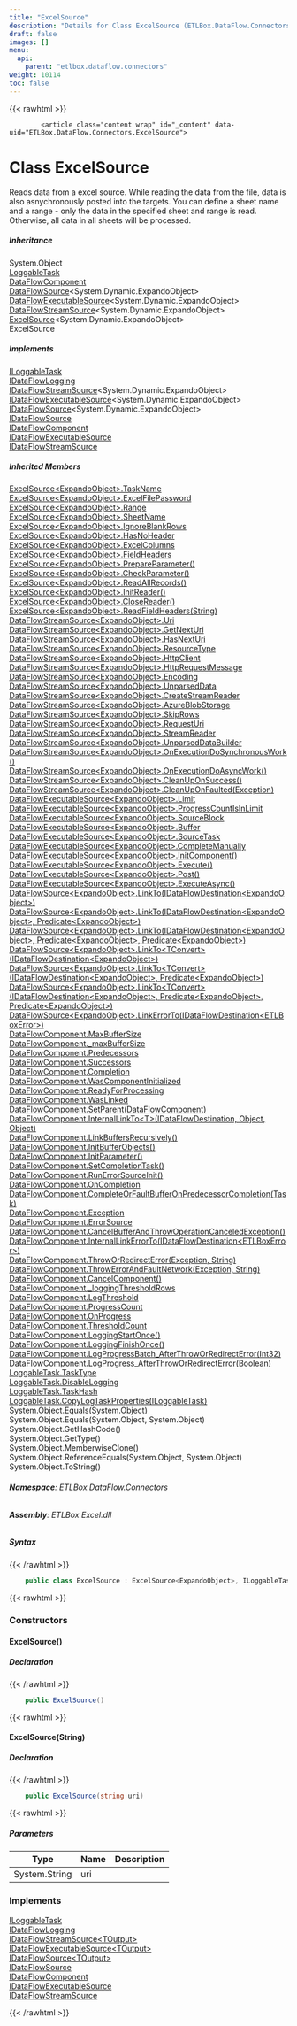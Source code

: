 ```yaml
---
title: "ExcelSource"
description: "Details for Class ExcelSource (ETLBox.DataFlow.Connectors)"
draft: false
images: []
menu:
  api:
    parent: "etlbox.dataflow.connectors"
weight: 10114
toc: false
---
```


{{< rawhtml >}}

            <article class="content wrap" id="_content" data-uid="ETLBox.DataFlow.Connectors.ExcelSource">
  <h1 id="ETLBox_DataFlow_Connectors_ExcelSource" data-uid="ETLBox.DataFlow.Connectors.ExcelSource" class="text-break">Class ExcelSource
  </h1>
  <div class="markdown level0 summary"><p>Reads data from a excel source. While reading the data from the file, data is also asnychronously posted into the targets.
You can define a sheet name and a range - only the data in the specified sheet and range is read. Otherwise, all data
in all sheets will be processed.</p>
</div>
  <div class="markdown level0 conceptual"></div>
  <div class="inheritance">
    <h5>Inheritance</h5>
    <div class="level0"><span class="xref">System.Object</span></div>
    <div class="level1"><a class="xref" href="/api/etlbox.controlflow/loggabletask">LoggableTask</a></div>
    <div class="level2"><a class="xref" href="/api/etlbox.dataflow/dataflowcomponent">DataFlowComponent</a></div>
    <div class="level3"><a class="xref" href="/api/etlbox.dataflow/dataflowsource-1">DataFlowSource</a>&lt;<span class="xref">System.Dynamic.ExpandoObject</span>&gt;</div>
    <div class="level4"><a class="xref" href="/api/etlbox.dataflow/dataflowexecutablesource-1">DataFlowExecutableSource</a>&lt;<span class="xref">System.Dynamic.ExpandoObject</span>&gt;</div>
    <div class="level5"><a class="xref" href="/api/etlbox.dataflow/dataflowstreamsource-1">DataFlowStreamSource</a>&lt;<span class="xref">System.Dynamic.ExpandoObject</span>&gt;</div>
    <div class="level6"><a class="xref" href="/api/etlbox.dataflow.connectors/excelsource-1">ExcelSource</a>&lt;<span class="xref">System.Dynamic.ExpandoObject</span>&gt;</div>
    <div class="level7"><span class="xref">ExcelSource</span></div>
  </div>
  <div classs="implements">
    <h5>Implements</h5>
    <div><a class="xref" href="/api/etlbox.controlflow/iloggabletask">ILoggableTask</a></div>
    <div><a class="xref" href="/api/etlbox.dataflow/idataflowlogging">IDataFlowLogging</a></div>
    <div><a class="xref" href="/api/etlbox.dataflow/idataflowstreamsource-1">IDataFlowStreamSource</a>&lt;<span class="xref">System.Dynamic.ExpandoObject</span>&gt;</div>
    <div><a class="xref" href="/api/etlbox.dataflow/idataflowexecutablesource-1">IDataFlowExecutableSource</a>&lt;<span class="xref">System.Dynamic.ExpandoObject</span>&gt;</div>
    <div><a class="xref" href="/api/etlbox.dataflow/idataflowsource-1">IDataFlowSource</a>&lt;<span class="xref">System.Dynamic.ExpandoObject</span>&gt;</div>
    <div><a class="xref" href="/api/etlbox.dataflow/idataflowsource">IDataFlowSource</a></div>
    <div><a class="xref" href="/api/etlbox.dataflow/idataflowcomponent">IDataFlowComponent</a></div>
    <div><a class="xref" href="/api/etlbox.dataflow/idataflowexecutablesource">IDataFlowExecutableSource</a></div>
    <div><a class="xref" href="/api/etlbox.dataflow/idataflowstreamsource">IDataFlowStreamSource</a></div>
  </div>
  <div class="inheritedMembers">
    <h5>Inherited Members</h5>
    <div>
      <a class="xref" href="/api/etlbox.dataflow.connectors/excelsource-1#ETLBox_DataFlow_Connectors_ExcelSource_1_TaskName">ExcelSource&lt;ExpandoObject&gt;.TaskName</a>
    </div>
    <div>
      <a class="xref" href="/api/etlbox.dataflow.connectors/excelsource-1#ETLBox_DataFlow_Connectors_ExcelSource_1_ExcelFilePassword">ExcelSource&lt;ExpandoObject&gt;.ExcelFilePassword</a>
    </div>
    <div>
      <a class="xref" href="/api/etlbox.dataflow.connectors/excelsource-1#ETLBox_DataFlow_Connectors_ExcelSource_1_Range">ExcelSource&lt;ExpandoObject&gt;.Range</a>
    </div>
    <div>
      <a class="xref" href="/api/etlbox.dataflow.connectors/excelsource-1#ETLBox_DataFlow_Connectors_ExcelSource_1_SheetName">ExcelSource&lt;ExpandoObject&gt;.SheetName</a>
    </div>
    <div>
      <a class="xref" href="/api/etlbox.dataflow.connectors/excelsource-1#ETLBox_DataFlow_Connectors_ExcelSource_1_IgnoreBlankRows">ExcelSource&lt;ExpandoObject&gt;.IgnoreBlankRows</a>
    </div>
    <div>
      <a class="xref" href="/api/etlbox.dataflow.connectors/excelsource-1#ETLBox_DataFlow_Connectors_ExcelSource_1_HasNoHeader">ExcelSource&lt;ExpandoObject&gt;.HasNoHeader</a>
    </div>
    <div>
      <a class="xref" href="/api/etlbox.dataflow.connectors/excelsource-1#ETLBox_DataFlow_Connectors_ExcelSource_1_ExcelColumns">ExcelSource&lt;ExpandoObject&gt;.ExcelColumns</a>
    </div>
    <div>
      <a class="xref" href="/api/etlbox.dataflow.connectors/excelsource-1#ETLBox_DataFlow_Connectors_ExcelSource_1_FieldHeaders">ExcelSource&lt;ExpandoObject&gt;.FieldHeaders</a>
    </div>
    <div>
      <a class="xref" href="/api/etlbox.dataflow.connectors/excelsource-1#ETLBox_DataFlow_Connectors_ExcelSource_1_PrepareParameter">ExcelSource&lt;ExpandoObject&gt;.PrepareParameter()</a>
    </div>
    <div>
      <a class="xref" href="/api/etlbox.dataflow.connectors/excelsource-1#ETLBox_DataFlow_Connectors_ExcelSource_1_CheckParameter">ExcelSource&lt;ExpandoObject&gt;.CheckParameter()</a>
    </div>
    <div>
      <a class="xref" href="/api/etlbox.dataflow.connectors/excelsource-1#ETLBox_DataFlow_Connectors_ExcelSource_1_ReadAllRecords">ExcelSource&lt;ExpandoObject&gt;.ReadAllRecords()</a>
    </div>
    <div>
      <a class="xref" href="/api/etlbox.dataflow.connectors/excelsource-1#ETLBox_DataFlow_Connectors_ExcelSource_1_InitReader">ExcelSource&lt;ExpandoObject&gt;.InitReader()</a>
    </div>
    <div>
      <a class="xref" href="/api/etlbox.dataflow.connectors/excelsource-1#ETLBox_DataFlow_Connectors_ExcelSource_1_CloseReader">ExcelSource&lt;ExpandoObject&gt;.CloseReader()</a>
    </div>
    <div>
      <a class="xref" href="/api/etlbox.dataflow.connectors/excelsource-1#ETLBox_DataFlow_Connectors_ExcelSource_1_ReadFieldHeaders_System_String_">ExcelSource&lt;ExpandoObject&gt;.ReadFieldHeaders(String)</a>
    </div>
    <div>
      <a class="xref" href="/api/etlbox.dataflow/dataflowstreamsource-1#ETLBox_DataFlow_DataFlowStreamSource_1_Uri">DataFlowStreamSource&lt;ExpandoObject&gt;.Uri</a>
    </div>
    <div>
      <a class="xref" href="/api/etlbox.dataflow/dataflowstreamsource-1#ETLBox_DataFlow_DataFlowStreamSource_1_GetNextUri">DataFlowStreamSource&lt;ExpandoObject&gt;.GetNextUri</a>
    </div>
    <div>
      <a class="xref" href="/api/etlbox.dataflow/dataflowstreamsource-1#ETLBox_DataFlow_DataFlowStreamSource_1_HasNextUri">DataFlowStreamSource&lt;ExpandoObject&gt;.HasNextUri</a>
    </div>
    <div>
      <a class="xref" href="/api/etlbox.dataflow/dataflowstreamsource-1#ETLBox_DataFlow_DataFlowStreamSource_1_ResourceType">DataFlowStreamSource&lt;ExpandoObject&gt;.ResourceType</a>
    </div>
    <div>
      <a class="xref" href="/api/etlbox.dataflow/dataflowstreamsource-1#ETLBox_DataFlow_DataFlowStreamSource_1_HttpClient">DataFlowStreamSource&lt;ExpandoObject&gt;.HttpClient</a>
    </div>
    <div>
      <a class="xref" href="/api/etlbox.dataflow/dataflowstreamsource-1#ETLBox_DataFlow_DataFlowStreamSource_1_HttpRequestMessage">DataFlowStreamSource&lt;ExpandoObject&gt;.HttpRequestMessage</a>
    </div>
    <div>
      <a class="xref" href="/api/etlbox.dataflow/dataflowstreamsource-1#ETLBox_DataFlow_DataFlowStreamSource_1_Encoding">DataFlowStreamSource&lt;ExpandoObject&gt;.Encoding</a>
    </div>
    <div>
      <a class="xref" href="/api/etlbox.dataflow/dataflowstreamsource-1#ETLBox_DataFlow_DataFlowStreamSource_1_UnparsedData">DataFlowStreamSource&lt;ExpandoObject&gt;.UnparsedData</a>
    </div>
    <div>
      <a class="xref" href="/api/etlbox.dataflow/dataflowstreamsource-1#ETLBox_DataFlow_DataFlowStreamSource_1_CreateStreamReader">DataFlowStreamSource&lt;ExpandoObject&gt;.CreateStreamReader</a>
    </div>
    <div>
      <a class="xref" href="/api/etlbox.dataflow/dataflowstreamsource-1#ETLBox_DataFlow_DataFlowStreamSource_1_AzureBlobStorage">DataFlowStreamSource&lt;ExpandoObject&gt;.AzureBlobStorage</a>
    </div>
    <div>
      <a class="xref" href="/api/etlbox.dataflow/dataflowstreamsource-1#ETLBox_DataFlow_DataFlowStreamSource_1_SkipRows">DataFlowStreamSource&lt;ExpandoObject&gt;.SkipRows</a>
    </div>
    <div>
      <a class="xref" href="/api/etlbox.dataflow/dataflowstreamsource-1#ETLBox_DataFlow_DataFlowStreamSource_1_RequestUri">DataFlowStreamSource&lt;ExpandoObject&gt;.RequestUri</a>
    </div>
    <div>
      <a class="xref" href="/api/etlbox.dataflow/dataflowstreamsource-1#ETLBox_DataFlow_DataFlowStreamSource_1_StreamReader">DataFlowStreamSource&lt;ExpandoObject&gt;.StreamReader</a>
    </div>
    <div>
      <a class="xref" href="/api/etlbox.dataflow/dataflowstreamsource-1#ETLBox_DataFlow_DataFlowStreamSource_1_UnparsedDataBuilder">DataFlowStreamSource&lt;ExpandoObject&gt;.UnparsedDataBuilder</a>
    </div>
    <div>
      <a class="xref" href="/api/etlbox.dataflow/dataflowstreamsource-1#ETLBox_DataFlow_DataFlowStreamSource_1_OnExecutionDoSynchronousWork">DataFlowStreamSource&lt;ExpandoObject&gt;.OnExecutionDoSynchronousWork()</a>
    </div>
    <div>
      <a class="xref" href="/api/etlbox.dataflow/dataflowstreamsource-1#ETLBox_DataFlow_DataFlowStreamSource_1_OnExecutionDoAsyncWork">DataFlowStreamSource&lt;ExpandoObject&gt;.OnExecutionDoAsyncWork()</a>
    </div>
    <div>
      <a class="xref" href="/api/etlbox.dataflow/dataflowstreamsource-1#ETLBox_DataFlow_DataFlowStreamSource_1_CleanUpOnSuccess">DataFlowStreamSource&lt;ExpandoObject&gt;.CleanUpOnSuccess()</a>
    </div>
    <div>
      <a class="xref" href="/api/etlbox.dataflow/dataflowstreamsource-1#ETLBox_DataFlow_DataFlowStreamSource_1_CleanUpOnFaulted_System_Exception_">DataFlowStreamSource&lt;ExpandoObject&gt;.CleanUpOnFaulted(Exception)</a>
    </div>
    <div>
      <a class="xref" href="/api/etlbox.dataflow/dataflowexecutablesource-1#ETLBox_DataFlow_DataFlowExecutableSource_1_Limit">DataFlowExecutableSource&lt;ExpandoObject&gt;.Limit</a>
    </div>
    <div>
      <a class="xref" href="/api/etlbox.dataflow/dataflowexecutablesource-1#ETLBox_DataFlow_DataFlowExecutableSource_1_ProgressCountIsInLimit">DataFlowExecutableSource&lt;ExpandoObject&gt;.ProgressCountIsInLimit</a>
    </div>
    <div>
      <a class="xref" href="/api/etlbox.dataflow/dataflowexecutablesource-1#ETLBox_DataFlow_DataFlowExecutableSource_1_SourceBlock">DataFlowExecutableSource&lt;ExpandoObject&gt;.SourceBlock</a>
    </div>
    <div>
      <a class="xref" href="/api/etlbox.dataflow/dataflowexecutablesource-1#ETLBox_DataFlow_DataFlowExecutableSource_1_Buffer">DataFlowExecutableSource&lt;ExpandoObject&gt;.Buffer</a>
    </div>
    <div>
      <a class="xref" href="/api/etlbox.dataflow/dataflowexecutablesource-1#ETLBox_DataFlow_DataFlowExecutableSource_1_SourceTask">DataFlowExecutableSource&lt;ExpandoObject&gt;.SourceTask</a>
    </div>
    <div>
      <a class="xref" href="/api/etlbox.dataflow/dataflowexecutablesource-1#ETLBox_DataFlow_DataFlowExecutableSource_1_CompleteManually">DataFlowExecutableSource&lt;ExpandoObject&gt;.CompleteManually</a>
    </div>
    <div>
      <a class="xref" href="/api/etlbox.dataflow/dataflowexecutablesource-1#ETLBox_DataFlow_DataFlowExecutableSource_1_InitComponent">DataFlowExecutableSource&lt;ExpandoObject&gt;.InitComponent()</a>
    </div>
    <div>
      <a class="xref" href="/api/etlbox.dataflow/dataflowexecutablesource-1#ETLBox_DataFlow_DataFlowExecutableSource_1_Execute">DataFlowExecutableSource&lt;ExpandoObject&gt;.Execute()</a>
    </div>
    <div>
      <a class="xref" href="/api/etlbox.dataflow/dataflowexecutablesource-1#ETLBox_DataFlow_DataFlowExecutableSource_1_Post">DataFlowExecutableSource&lt;ExpandoObject&gt;.Post()</a>
    </div>
    <div>
      <a class="xref" href="/api/etlbox.dataflow/dataflowexecutablesource-1#ETLBox_DataFlow_DataFlowExecutableSource_1_ExecuteAsync">DataFlowExecutableSource&lt;ExpandoObject&gt;.ExecuteAsync()</a>
    </div>
    <div>
      <a class="xref" href="/api/etlbox.dataflow/dataflowsource-1#ETLBox_DataFlow_DataFlowSource_1_LinkTo_ETLBox_DataFlow_IDataFlowDestination__0__">DataFlowSource&lt;ExpandoObject&gt;.LinkTo(IDataFlowDestination&lt;ExpandoObject&gt;)</a>
    </div>
    <div>
      <a class="xref" href="/api/etlbox.dataflow/dataflowsource-1#ETLBox_DataFlow_DataFlowSource_1_LinkTo_ETLBox_DataFlow_IDataFlowDestination__0__System_Predicate__0__">DataFlowSource&lt;ExpandoObject&gt;.LinkTo(IDataFlowDestination&lt;ExpandoObject&gt;, Predicate&lt;ExpandoObject&gt;)</a>
    </div>
    <div>
      <a class="xref" href="/api/etlbox.dataflow/dataflowsource-1#ETLBox_DataFlow_DataFlowSource_1_LinkTo_ETLBox_DataFlow_IDataFlowDestination__0__System_Predicate__0__System_Predicate__0__">DataFlowSource&lt;ExpandoObject&gt;.LinkTo(IDataFlowDestination&lt;ExpandoObject&gt;, Predicate&lt;ExpandoObject&gt;, Predicate&lt;ExpandoObject&gt;)</a>
    </div>
    <div>
      <a class="xref" href="/api/etlbox.dataflow/dataflowsource-1#ETLBox_DataFlow_DataFlowSource_1_LinkTo__1_ETLBox_DataFlow_IDataFlowDestination__0__">DataFlowSource&lt;ExpandoObject&gt;.LinkTo&lt;TConvert&gt;(IDataFlowDestination&lt;ExpandoObject&gt;)</a>
    </div>
    <div>
      <a class="xref" href="/api/etlbox.dataflow/dataflowsource-1#ETLBox_DataFlow_DataFlowSource_1_LinkTo__1_ETLBox_DataFlow_IDataFlowDestination__0__System_Predicate__0__">DataFlowSource&lt;ExpandoObject&gt;.LinkTo&lt;TConvert&gt;(IDataFlowDestination&lt;ExpandoObject&gt;, Predicate&lt;ExpandoObject&gt;)</a>
    </div>
    <div>
      <a class="xref" href="/api/etlbox.dataflow/dataflowsource-1#ETLBox_DataFlow_DataFlowSource_1_LinkTo__1_ETLBox_DataFlow_IDataFlowDestination__0__System_Predicate__0__System_Predicate__0__">DataFlowSource&lt;ExpandoObject&gt;.LinkTo&lt;TConvert&gt;(IDataFlowDestination&lt;ExpandoObject&gt;, Predicate&lt;ExpandoObject&gt;, Predicate&lt;ExpandoObject&gt;)</a>
    </div>
    <div>
      <a class="xref" href="/api/etlbox.dataflow/dataflowsource-1#ETLBox_DataFlow_DataFlowSource_1_LinkErrorTo_ETLBox_DataFlow_IDataFlowDestination_ETLBox_DataFlow_ETLBoxError__">DataFlowSource&lt;ExpandoObject&gt;.LinkErrorTo(IDataFlowDestination&lt;ETLBoxError&gt;)</a>
    </div>
    <div>
      <a class="xref" href="/api/etlbox.dataflow/dataflowcomponent#ETLBox_DataFlow_DataFlowComponent_MaxBufferSize">DataFlowComponent.MaxBufferSize</a>
    </div>
    <div>
      <a class="xref" href="/api/etlbox.dataflow/dataflowcomponent#ETLBox_DataFlow_DataFlowComponent__maxBufferSize">DataFlowComponent._maxBufferSize</a>
    </div>
    <div>
      <a class="xref" href="/api/etlbox.dataflow/dataflowcomponent#ETLBox_DataFlow_DataFlowComponent_Predecessors">DataFlowComponent.Predecessors</a>
    </div>
    <div>
      <a class="xref" href="/api/etlbox.dataflow/dataflowcomponent#ETLBox_DataFlow_DataFlowComponent_Successors">DataFlowComponent.Successors</a>
    </div>
    <div>
      <a class="xref" href="/api/etlbox.dataflow/dataflowcomponent#ETLBox_DataFlow_DataFlowComponent_Completion">DataFlowComponent.Completion</a>
    </div>
    <div>
      <a class="xref" href="/api/etlbox.dataflow/dataflowcomponent#ETLBox_DataFlow_DataFlowComponent_WasComponentInitialized">DataFlowComponent.WasComponentInitialized</a>
    </div>
    <div>
      <a class="xref" href="/api/etlbox.dataflow/dataflowcomponent#ETLBox_DataFlow_DataFlowComponent_ReadyForProcessing">DataFlowComponent.ReadyForProcessing</a>
    </div>
    <div>
      <a class="xref" href="/api/etlbox.dataflow/dataflowcomponent#ETLBox_DataFlow_DataFlowComponent_WasLinked">DataFlowComponent.WasLinked</a>
    </div>
    <div>
      <a class="xref" href="/api/etlbox.dataflow/dataflowcomponent#ETLBox_DataFlow_DataFlowComponent_SetParent_ETLBox_DataFlow_DataFlowComponent_">DataFlowComponent.SetParent(DataFlowComponent)</a>
    </div>
    <div>
      <a class="xref" href="/api/etlbox.dataflow/dataflowcomponent#ETLBox_DataFlow_DataFlowComponent_InternalLinkTo__1_ETLBox_DataFlow_IDataFlowDestination_System_Object_System_Object_">DataFlowComponent.InternalLinkTo&lt;T&gt;(IDataFlowDestination, Object, Object)</a>
    </div>
    <div>
      <a class="xref" href="/api/etlbox.dataflow/dataflowcomponent#ETLBox_DataFlow_DataFlowComponent_LinkBuffersRecursively">DataFlowComponent.LinkBuffersRecursively()</a>
    </div>
    <div>
      <a class="xref" href="/api/etlbox.dataflow/dataflowcomponent#ETLBox_DataFlow_DataFlowComponent_InitBufferObjects">DataFlowComponent.InitBufferObjects()</a>
    </div>
    <div>
      <a class="xref" href="/api/etlbox.dataflow/dataflowcomponent#ETLBox_DataFlow_DataFlowComponent_InitParameter">DataFlowComponent.InitParameter()</a>
    </div>
    <div>
      <a class="xref" href="/api/etlbox.dataflow/dataflowcomponent#ETLBox_DataFlow_DataFlowComponent_SetCompletionTask">DataFlowComponent.SetCompletionTask()</a>
    </div>
    <div>
      <a class="xref" href="/api/etlbox.dataflow/dataflowcomponent#ETLBox_DataFlow_DataFlowComponent_RunErrorSourceInit">DataFlowComponent.RunErrorSourceInit()</a>
    </div>
    <div>
      <a class="xref" href="/api/etlbox.dataflow/dataflowcomponent#ETLBox_DataFlow_DataFlowComponent_OnCompletion">DataFlowComponent.OnCompletion</a>
    </div>
    <div>
      <a class="xref" href="/api/etlbox.dataflow/dataflowcomponent#ETLBox_DataFlow_DataFlowComponent_CompleteOrFaultBufferOnPredecessorCompletion_System_Threading_Tasks_Task_">DataFlowComponent.CompleteOrFaultBufferOnPredecessorCompletion(Task)</a>
    </div>
    <div>
      <a class="xref" href="/api/etlbox.dataflow/dataflowcomponent#ETLBox_DataFlow_DataFlowComponent_Exception">DataFlowComponent.Exception</a>
    </div>
    <div>
      <a class="xref" href="/api/etlbox.dataflow/dataflowcomponent#ETLBox_DataFlow_DataFlowComponent_ErrorSource">DataFlowComponent.ErrorSource</a>
    </div>
    <div>
      <a class="xref" href="/api/etlbox.dataflow/dataflowcomponent#ETLBox_DataFlow_DataFlowComponent_CancelBufferAndThrowOperationCanceledException">DataFlowComponent.CancelBufferAndThrowOperationCanceledException()</a>
    </div>
    <div>
      <a class="xref" href="/api/etlbox.dataflow/dataflowcomponent#ETLBox_DataFlow_DataFlowComponent_InternalLinkErrorTo_ETLBox_DataFlow_IDataFlowDestination_ETLBox_DataFlow_ETLBoxError__">DataFlowComponent.InternalLinkErrorTo(IDataFlowDestination&lt;ETLBoxError&gt;)</a>
    </div>
    <div>
      <a class="xref" href="/api/etlbox.dataflow/dataflowcomponent#ETLBox_DataFlow_DataFlowComponent_ThrowOrRedirectError_System_Exception_System_String_">DataFlowComponent.ThrowOrRedirectError(Exception, String)</a>
    </div>
    <div>
      <a class="xref" href="/api/etlbox.dataflow/dataflowcomponent#ETLBox_DataFlow_DataFlowComponent_ThrowErrorAndFaultNetwork_System_Exception_System_String_">DataFlowComponent.ThrowErrorAndFaultNetwork(Exception, String)</a>
    </div>
    <div>
      <a class="xref" href="/api/etlbox.dataflow/dataflowcomponent#ETLBox_DataFlow_DataFlowComponent_CancelComponent">DataFlowComponent.CancelComponent()</a>
    </div>
    <div>
      <a class="xref" href="/api/etlbox.dataflow/dataflowcomponent#ETLBox_DataFlow_DataFlowComponent__loggingThresholdRows">DataFlowComponent._loggingThresholdRows</a>
    </div>
    <div>
      <a class="xref" href="/api/etlbox.dataflow/dataflowcomponent#ETLBox_DataFlow_DataFlowComponent_LogThreshold">DataFlowComponent.LogThreshold</a>
    </div>
    <div>
      <a class="xref" href="/api/etlbox.dataflow/dataflowcomponent#ETLBox_DataFlow_DataFlowComponent_ProgressCount">DataFlowComponent.ProgressCount</a>
    </div>
    <div>
      <a class="xref" href="/api/etlbox.dataflow/dataflowcomponent#ETLBox_DataFlow_DataFlowComponent_OnProgress">DataFlowComponent.OnProgress</a>
    </div>
    <div>
      <a class="xref" href="/api/etlbox.dataflow/dataflowcomponent#ETLBox_DataFlow_DataFlowComponent_ThresholdCount">DataFlowComponent.ThresholdCount</a>
    </div>
    <div>
      <a class="xref" href="/api/etlbox.dataflow/dataflowcomponent#ETLBox_DataFlow_DataFlowComponent_LoggingStartOnce">DataFlowComponent.LoggingStartOnce()</a>
    </div>
    <div>
      <a class="xref" href="/api/etlbox.dataflow/dataflowcomponent#ETLBox_DataFlow_DataFlowComponent_LoggingFinishOnce">DataFlowComponent.LoggingFinishOnce()</a>
    </div>
    <div>
      <a class="xref" href="/api/etlbox.dataflow/dataflowcomponent#ETLBox_DataFlow_DataFlowComponent_LogProgressBatch_AfterThrowOrRedirectError_System_Int32_">DataFlowComponent.LogProgressBatch_AfterThrowOrRedirectError(Int32)</a>
    </div>
    <div>
      <a class="xref" href="/api/etlbox.dataflow/dataflowcomponent#ETLBox_DataFlow_DataFlowComponent_LogProgress_AfterThrowOrRedirectError_System_Boolean_">DataFlowComponent.LogProgress_AfterThrowOrRedirectError(Boolean)</a>
    </div>
    <div>
      <a class="xref" href="/api/etlbox.controlflow/loggabletask#ETLBox_ControlFlow_LoggableTask_TaskType">LoggableTask.TaskType</a>
    </div>
    <div>
      <a class="xref" href="/api/etlbox.controlflow/loggabletask#ETLBox_ControlFlow_LoggableTask_DisableLogging">LoggableTask.DisableLogging</a>
    </div>
    <div>
      <a class="xref" href="/api/etlbox.controlflow/loggabletask#ETLBox_ControlFlow_LoggableTask_TaskHash">LoggableTask.TaskHash</a>
    </div>
    <div>
      <a class="xref" href="/api/etlbox.controlflow/loggabletask#ETLBox_ControlFlow_LoggableTask_CopyLogTaskProperties_ETLBox_ControlFlow_ILoggableTask_">LoggableTask.CopyLogTaskProperties(ILoggableTask)</a>
    </div>
    <div>
      <span class="xref">System.Object.Equals(System.Object)</span>
    </div>
    <div>
      <span class="xref">System.Object.Equals(System.Object, System.Object)</span>
    </div>
    <div>
      <span class="xref">System.Object.GetHashCode()</span>
    </div>
    <div>
      <span class="xref">System.Object.GetType()</span>
    </div>
    <div>
      <span class="xref">System.Object.MemberwiseClone()</span>
    </div>
    <div>
      <span class="xref">System.Object.ReferenceEquals(System.Object, System.Object)</span>
    </div>
    <div>
      <span class="xref">System.Object.ToString()</span>
    </div>
  </div>
<h6><strong>Namespace</strong>: ETLBox.DataFlow.Connectors</h6>
  <h6><strong>Assembly</strong>: ETLBox.Excel.dll</h6>
  <h5 id="ETLBox_DataFlow_Connectors_ExcelSource_syntax">Syntax</h5>
{{< /rawhtml >}}

```C#
    public class ExcelSource : ExcelSource<ExpandoObject>, ILoggableTask, IDataFlowLogging, IDataFlowStreamSource<ExpandoObject>, IDataFlowExecutableSource<ExpandoObject>, IDataFlowSource<ExpandoObject>, IDataFlowSource, IDataFlowComponent, IDataFlowExecutableSource, IDataFlowStreamSource
```

{{< rawhtml >}}
  <h3 id="constructors">Constructors
  </h3>
  <a id="ETLBox_DataFlow_Connectors_ExcelSource__ctor_" data-uid="ETLBox.DataFlow.Connectors.ExcelSource.#ctor*"></a>
  <h4 id="ETLBox_DataFlow_Connectors_ExcelSource__ctor" data-uid="ETLBox.DataFlow.Connectors.ExcelSource.#ctor">ExcelSource()</h4>
  <div class="markdown level1 summary"></div>
  <div class="markdown level1 conceptual"></div>
  <h5 class="decalaration">Declaration</h5>
{{< /rawhtml >}}

```C#
    public ExcelSource()
```

{{< rawhtml >}}
  <a id="ETLBox_DataFlow_Connectors_ExcelSource__ctor_" data-uid="ETLBox.DataFlow.Connectors.ExcelSource.#ctor*"></a>
  <h4 id="ETLBox_DataFlow_Connectors_ExcelSource__ctor_System_String_" data-uid="ETLBox.DataFlow.Connectors.ExcelSource.#ctor(System.String)">ExcelSource(String)</h4>
  <div class="markdown level1 summary"></div>
  <div class="markdown level1 conceptual"></div>
  <h5 class="decalaration">Declaration</h5>
{{< /rawhtml >}}

```C#
    public ExcelSource(string uri)
```

{{< rawhtml >}}
  <h5 class="parameters">Parameters</h5>
  <table class="table table-bordered table-striped table-condensed">
    <thead>
      <tr>
        <th>Type</th>
        <th>Name</th>
        <th>Description</th>
      </tr>
    </thead>
    <tbody>
      <tr>
        <td><span class="xref">System.String</span></td>
        <td><span class="parametername">uri</span></td>
        <td></td>
      </tr>
    </tbody>
  </table>
  <h3 id="implements">Implements</h3>
  <div>
      <a class="xref" href="/api/etlbox.controlflow/iloggabletask">ILoggableTask</a>
  </div>
  <div>
      <a class="xref" href="/api/etlbox.dataflow/idataflowlogging">IDataFlowLogging</a>
  </div>
  <div>
      <a class="xref" href="/api/etlbox.dataflow/idataflowstreamsource-1">IDataFlowStreamSource&lt;TOutput&gt;</a>
  </div>
  <div>
      <a class="xref" href="/api/etlbox.dataflow/idataflowexecutablesource-1">IDataFlowExecutableSource&lt;TOutput&gt;</a>
  </div>
  <div>
      <a class="xref" href="/api/etlbox.dataflow/idataflowsource-1">IDataFlowSource&lt;TOutput&gt;</a>
  </div>
  <div>
      <a class="xref" href="/api/etlbox.dataflow/idataflowsource">IDataFlowSource</a>
  </div>
  <div>
      <a class="xref" href="/api/etlbox.dataflow/idataflowcomponent">IDataFlowComponent</a>
  </div>
  <div>
      <a class="xref" href="/api/etlbox.dataflow/idataflowexecutablesource">IDataFlowExecutableSource</a>
  </div>
  <div>
      <a class="xref" href="/api/etlbox.dataflow/idataflowstreamsource">IDataFlowStreamSource</a>
  </div>

{{< /rawhtml >}}
